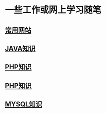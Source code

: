 # 一些工作或网上学习随笔
## [常用网站](常用网站.MD)
## [JAVA知识](JAVA/JAVA.MD)
## [PHP知识](PHP/PHP.MD)
## [PHP知识](PYTHON/PYTHON.MD)
## [MYSQL知识](MYSQL/MYSQL.MD)